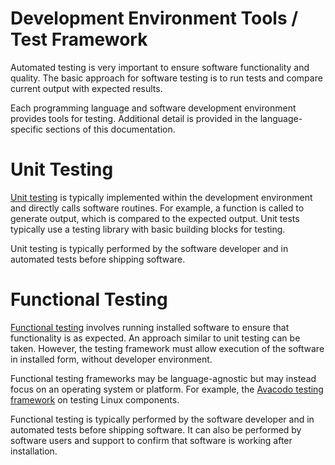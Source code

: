 # Development Environment Tools / Test Framework #

Automated testing is very important to ensure software functionality and quality.
The basic approach for software testing is to run tests and compare current output with expected results.

Each programming language and software development environment provides tools for testing.
Additional detail is provided in the language-specific sections of this documentation.

# Unit Testing #

[Unit testing](https://en.wikipedia.org/wiki/Unit_testing) is typically implemented within the development environment and directly calls software routines.
For example, a function is called to generate output, which is compared to the expected output.
Unit tests typically use a testing library with basic building blocks for testing.

Unit testing is typically performed by the software developer and in automated tests before shipping software.

# Functional Testing #

[Functional testing](https://en.wikipedia.org/wiki/Functional_testing) involves running installed software to ensure that functionality is as expected.
An approach similar to unit testing can be taken.
However, the testing framework must allow execution of the software in installed form, without developer environment.

Functional testing frameworks may be language-agnostic but may instead focus on an operating system or platform.
For example, the [Avacodo testing framework](https://avocado-framework.github.io/) on testing Linux components.

Functional testing is typically performed by the software developer and in automated tests before shipping software.
It can also be performed by software users and support to confirm that software is working after installation.
